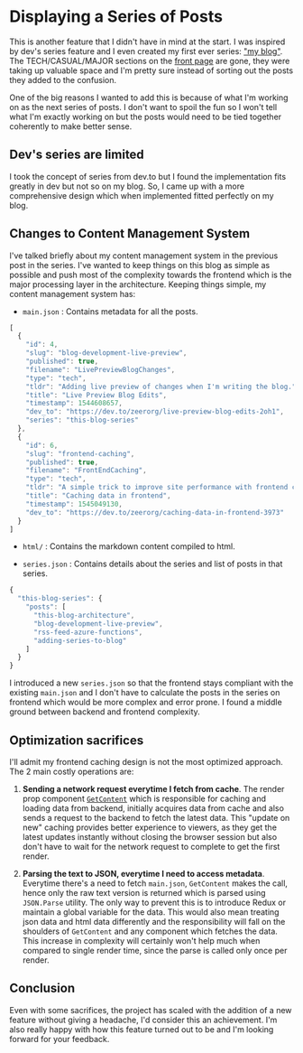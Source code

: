# Displaying a Series of Posts

<!-- Here is the preview of the new feature:
![Series in a post](http://localhost:8080/Photos/series-feature-img.png) -->
This is another feature that I didn't have in mind at the start. I was inspired by dev's series feature and I even created my first ever series: ["my blog"](https://dev.to/zeerorg/my-blogs-architecture-43p7). The TECH/CASUAL/MAJOR sections on the [front page](https://blog.zeerorg.site/) are gone, they were taking up valuable space and I'm pretty sure instead of sorting out the posts they added to the confusion.

One of the big reasons I wanted to add this is because of what I'm working on as the next series of posts. I don't want to spoil the fun so I won't tell what I'm exactly working on but the posts would need to be tied together coherently to make better sense.

## Dev's series are limited

I took the concept of series from dev.to but I found the implementation fits greatly in dev but not so on my blog. So, I came up with a more comprehensive design which when implemented fitted perfectly on my blog.

## Changes to Content Management System

I've talked briefly about my content management system in the previous post in the series. I've wanted to keep things on this blog as simple as possible and push most of the complexity towards the frontend which is the major processing layer in the architecture. Keeping things simple, my content management system has:

- `main.json` : Contains metadata for all the posts.

```javascript
[
  {
    "id": 4,
    "slug": "blog-development-live-preview",
    "published": true,
    "filename": "LivePreviewBlogChanges",
    "type": "tech",
    "tldr": "Adding live preview of changes when I'm writing the blog.",
    "title": "Live Preview Blog Edits",
    "timestamp": 1544608657,
    "dev_to": "https://dev.to/zeerorg/live-preview-blog-edits-2oh1",
    "series": "this-blog-series"
  },
  {
    "id": 6,
    "slug": "frontend-caching",
    "published": true,
    "filename": "FrontEndCaching",
    "type": "tech",
    "tldr": "A simple trick to improve site performance with frontend caching",
    "title": "Caching data in frontend",
    "timestamp": 1545049130,
    "dev_to": "https://dev.to/zeerorg/caching-data-in-frontend-3973"
  }
]
```

- `html/` : Contains the markdown content compiled to html.

- `series.json` : Contains details about the series and list of posts in that series.

```javascript
{
  "this-blog-series": {
    "posts": [
      "this-blog-architecture",
      "blog-development-live-preview",
      "rss-feed-azure-functions",
      "adding-series-to-blog"
    ]
  }
}
```

I introduced a new `series.json` so that the frontend stays compliant with the existing `main.json` and I don't have to calculate the posts in the series on frontend which would be more complex and error prone. I found a middle ground between backend and frontend complexity.

## Optimization sacrifices

I'll admit my frontend caching design is not the most optimized approach. The 2 main costly operations are:

1. **Sending a network request everytime I fetch from cache**. The render prop component [`GetContent`](https://github.com/zeerorg/BlogSite/blob/master/src/Components/GetContent.jsx) which is responsible for caching and loading data from backend, initially acquires data from cache and also sends a request to the backend to fetch the latest data. This "update on new" caching provides better experience to viewers, as they get the latest updates instantly without closing the browser session but also don't have to wait for the network request to complete to get the first render.

2. **Parsing the text to JSON, everytime I need to access metadata**. Everytime there's a need to fetch `main.json`, `GetContent` makes the call, hence only the raw text version is returned which is parsed using `JSON.Parse` utility. The only way to prevent this is to introduce Redux or maintain a global variable for the data. This would also mean treating json data and html data differently and the responsibility will fall on the shoulders of `GetContent` and any component which fetches the data. This increase in complexity will certainly won't help much when compared to single render time, since the parse is called only once per render.

## Conclusion

Even with some sacrifices, the project has scaled with the addition of a new feature without giving a headache, I'd consider this an achievement. I'm also really happy with how this feature turned out to be and I'm looking forward for your feedback.